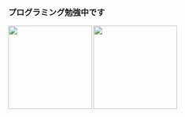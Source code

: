 ### プログラミング勉強中です

<a href="https://github.com/tocoteron">
  <img align="left" height="170px" src="https://github-readme-stats.vercel.app/api?username=ishiguro9913&count_private=true&show_icons=true&theme=dracula" />
</a>
<a href="https://github.com/tocoteron">
  <img align="left" height="170px" src="https://github-readme-stats.vercel.app/api/top-langs/?username=ishiguro9913&layout=compact&theme=dracula" />
</a>
